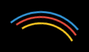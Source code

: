 ```yaml
---
layout: default
title: Student Blog
---
```



<style>
  #loader-wrapper {
  position: fixed;
  top: 0;
  left: 0;
  width: 100%;
  height: 100%;
  z-index: 1001;
}
#loader-wrapper .loader-section {
  position: fixed;
  top: 0;
  width: 51%;
  height: 100%;
  background: #000;
  z-index: 1000;
  -webkit-transform: translateX(0);
          transform: translateX(0);
}
#loader-wrapper .loader-section.section-left {
  left: 0;
}
#loader-wrapper .loader-section.section-right {
  right: 0;
}
#loader {
  display: block;
  position: relative;
  left: 50%;
  top: 50%;
  width: 150px;
  height: 150px;
  margin: -75px 0 0 -75px;
  border-radius: 50%;
  border: 3px solid transparent;
  border-top-color: #3498db;
  -webkit-animation: spin 2s linear infinite;
          animation: spin 2s linear infinite;
  z-index: 99999;
}
#loader:before {
  content: "";
  position: absolute;
  top: 5px;
  left: 5px;
  right: 5px;
  bottom: 5px;
  border-radius: 50%;
  border: 3px solid transparent;
  border-top-color: #e74c3c;
  -webkit-animation: spin 3s linear infinite;
          animation: spin 3s linear infinite;
}
#loader:after {
  content: "";
  position: absolute;
  top: 15px;
  left: 15px;
  right: 15px;
  bottom: 15px;
  border-radius: 50%;
  border: 3px solid transparent;
  border-top-color: #f9c922;
  -webkit-animation: spin 1.5s linear infinite;
          animation: spin 1.5s linear infinite;
}
.loaded #loader-wrapper {
  visibility: hidden;
  -webkit-transform: translateY(-100%);
          transform: translateY(-100%);
  -webkit-transition: all 0.3s 1s ease-out;
  transition: all 0.3s 1s ease-out;
}
.loaded #loader-wrapper .loader-section.section-left {
  -webkit-transform: translateX(-100%);
          transform: translateX(-100%);
  -webkit-transition: all 0.7s 0.3s cubic-bezier(0.645, 0.045, 0.355, 1);
  transition: all 0.7s 0.3s cubic-bezier(0.645, 0.045, 0.355, 1);
}
.loaded #loader-wrapper .loader-section.section-right {
  -webkit-transform: translateX(100%);
          transform: translateX(100%);
  -webkit-transition: all 0.7s 0.3s cubic-bezier(0.645, 0.045, 0.355, 1);
  transition: all 0.7s 0.3s cubic-bezier(0.645, 0.045, 0.355, 1);
}
.loaded #loader {
  opacity: 0;
  -webkit-transition: all 0.3s ease-out;
  transition: all 0.3s ease-out;
}
@-webkit-keyframes spin {
  0% {
    -webkit-transform: rotate(0deg);
            transform: rotate(0deg);
  }
  100% {
    -webkit-transform: rotate(360deg);
            transform: rotate(360deg);
  }
}
@keyframes spin {
  0% {
    -webkit-transform: rotate(0deg);
            transform: rotate(0deg);
  }
  100% {
    -webkit-transform: rotate(360deg);
            transform: rotate(360deg);
  }
}

.loaded #loader-wrapper {
  visibility: hidden;
  transform: translateY(-100%);
}
.loaded #loader {
  opacity: 0;
}

.typewriter h1 {
  overflow: hidden; /* Ensures the content is not revealed until the animation */
  font-family: Monospace;
  border-right: .015em solid orange; /* The typwriter cursor */
  white-space: nowrap; /* Keeps the content on a single line */
  margin: 0 auto; /* Gives that scrolling effect as the typing happens */
  letter-spacing: 0.015em; /* Adjust as needed */
  animation: 
    typing 2.5s steps(30, end),
    blink-caret .75s step-end infinite;
  animation-delay: 2000ms;
  animation-fill-mode: both;
}

/* The typing effect */
@keyframes typing {
  from { width: 0 }
  to { width: 100% }
}

/* The typewriter cursor effect */
@keyframes blink-caret {
  from, to { border-color: transparent }
  50% { border-color: white; }
}

h1:hover {
  font-size: 50px;
}
</style>

<script>
  document.addEventListener("DOMContentLoaded", function() {
  setTimeout(function() {
      document.querySelector("body").classList.add("loaded");
  }, 2000)
});
</script>

<div class="typewriter">
    <h1>Srijan's Blog</h1>
</div>

<div id="loader-wrapper">
  <div id="loader"></div>
  <div class="loader-section section-left"></div>
  <div class="loader-section section-right"></div>
</div>

## Build you Home Page here 
This is about your journey. Start now!!!

## Overview of Hacks, Study and Tangibles
Blogging in GitHub pages is a way to learn and code at the same time. 

- Plans, Lists, [Scrum Boards](https://clickup.com/blog/scrum-board/) help you to track key events, show progress and record time.  Effort is a big part of your class grade.  Show plans and time spent!
- [Hacks(Todo)](https://levelup.gitconnected.com/six-ultimate-daily-hacks-for-every-programmer-60f5f10feae) enable you to stay in focus with key requirements of the class.  Each Hack will produce Tangibles.
- Tangibles or [Tangible Artifacts](https://en.wikipedia.org/wiki/Artifact_(software_development)) are things you accumulate as a learner and coder. 
